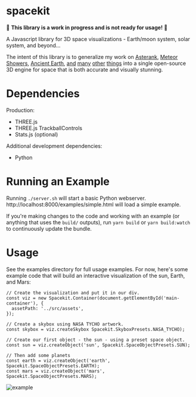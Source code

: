 # spacekit

🚨 **This library is a work in progress and is not ready for usage!** 🚨

A Javascript library for 3D space visualizations - Earth/moon system, solar system, and beyond...

The intent of this library is to generalize my work on [Asterank](http://www.asterank.com/), [Meteor Showers](https://www.meteorshowers.org/), [Ancient Earth](http://dinosaurpictures.org/ancient-earth#240), [and](http://www.ianww.com/ceres/) [many](http://www.asterank.com/exoplanets) [other](http://www.ianww.com/pluto/) [things](http://www.ianww.com/moonviz/) into a single open-source 3D engine for space that is both accurate and visually stunning.

# Dependencies

Production:

  - THREE.js
  - THREE.js TrackballControls
  - Stats.js (optional)

Additional development dependencies:

  - Python

# Running an Example

Running `./server.sh` will start a basic Python webserver.  http://localhost:8000/examples/simple.html will load a simple example.

If you're making changes to the code and working with an example (or anything that uses the `build/` outputs), run `yarn build` or `yarn build:watch` to continuously update the bundle.

# Usage

See the examples directory for full usage examples.  For now, here's some example code that will build an interactive visualization of the sun, Earth, and Mars:

```
// Create the visualization and put it in our div.
const viz = new Spacekit.Container(document.getElementById('main-container'), {
  assetPath: '../src/assets',
});

// Create a skybox using NASA TYCHO artwork.
const skybox = viz.createSkybox Spacekit.SkyboxPresets.NASA_TYCHO);

// Create our first object - the sun - using a preset space object.
const sun = viz.createObject('sun', Spacekit.SpaceObjectPresets.SUN);

// Then add some planets
const earth = viz.createObject('earth', Spacekit.SpaceObjectPresets.EARTH);
const mars = viz.createObject('mars', Spacekit.SpaceObjectPresets.MARS);
```

![example](https://imgur.com/8ldI8wel.jpg)
